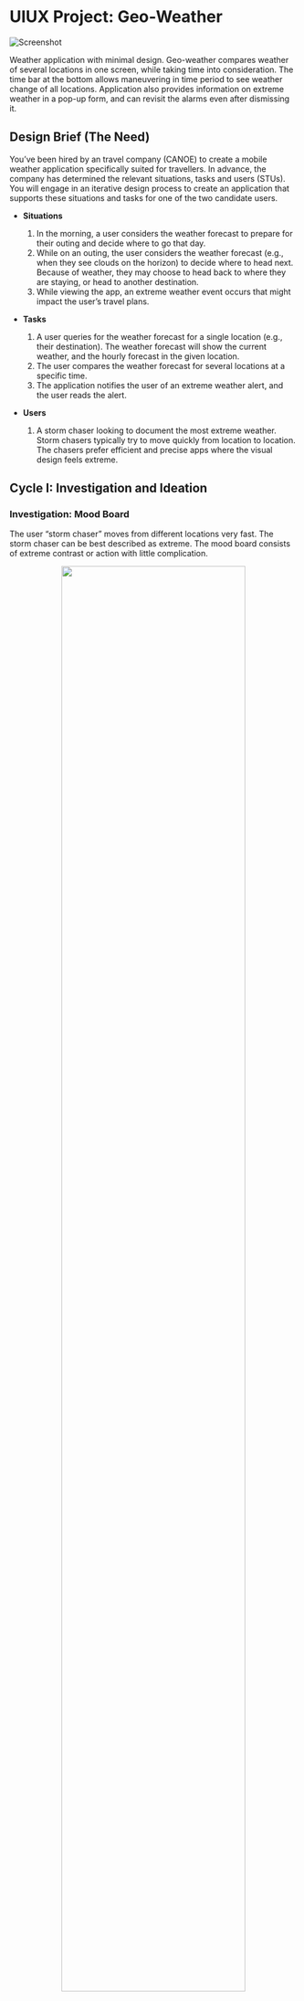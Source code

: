 # UIUX Project: Geo-Weather
<!--finished product design-->
![Screenshot](Geo-Weather.png)
  
Weather application with minimal design. Geo-weather compares weather
of several locations in one screen, while taking time into consideration. The time bar at the
bottom allows maneuvering in time period to see weather change of all locations.
Application also provides information on extreme weather in a pop-up form, and can revisit
the alarms even after dismissing it.

## Design Brief (The Need)
You’ve been hired by an travel company (CANOE) to create a mobile weather application specifically suited for travellers. In advance, the company has determined the relevant situations, tasks and users (STUs). You will engage in an iterative design process to create an application that supports these situations and tasks for one of the two candidate users.

* **Situations**
  1. In the morning, a user considers the weather forecast to prepare for their outing and decide where to go that day.
  2. While on an outing, the user considers the weather forecast (e.g., when they see clouds on the horizon) to decide where to head next. Because of weather, they may choose to head back to where they are staying, or head to another destination.
  3. While viewing the app, an extreme weather event occurs that might impact the user’s travel plans.
  
* **Tasks**
  1. A user queries for the weather forecast for a single location (e.g., their destination). The weather forecast will show the current weather, and the hourly forecast in the given location.
  2. The user compares the weather forecast for several locations at a specific time.
  3. The application notifies the user of an extreme weather alert, and the user reads the alert. 
  
* **Users**
  1. A storm chaser looking to document the most extreme weather. Storm chasers typically try to move quickly from location to location. The chasers prefer efficient and precise apps where the visual design feels extreme.
   
   
   
   
   
## Cycle I: Investigation and Ideation  
### Investigation: Mood Board
  
The user “storm chaser” moves from different locations very fast. The storm chaser can be best described as extreme. The mood board consists of extreme contrast or action with little complication.
  
<div align="center"><img src="Mood-Board.png" width=80%></div>
  
### Theme
  1. **Saturation**  
  The mood board focuses mostly on prime colors: blue and red, making the overall board feel saturated. Eliminating less vivid color from the board allowed it to be very extreme with color choice. The biggest reasoning behind was to create vivid and clear implication as how the user should feel.

  2. **Isolation**  
  While the mood board is filled with strong red and blue, the rest is mostly filled with black, or the absence of color. The intention behind these selections of images was to keep the focus of the user on the information shown by eliminating unnecessary components, keeping the application simple.

  3. **Conflict**  
  The conflict of two main colors red and blue carry certain expectation of describing something hot and cold. The shown two conflicting colors on mood board to the user will guide user to assume the information will have to do with temperature.  
  At the middle of the mood board, two prime color merges and shows violet and the overall board includes hint of white and violet to create sense of gradation between two conflicting colors.


### Ideation: Interaction Sketches  
<!--six different ui design-->

| **1.Geo-Weather Forecast** | **2. Mix-Match Forecast** |
| ---------------------- | --------------------- |
| <div align="center"><img src="Initial-Interaction-Sketches-Geo-Weather-Forecast.png" width=50%></div> |  <div align="center"><img src="Initial-Interaction-Sketches-Mix-Match_forecast.png" width=50%></div> |
| This application incorporates geographic representation of locations the user would be interested to visualize. The meter at the bottom represents time period you want to search, and the labels for each location will show the weather at that time. | Like any conventional weather application, this application can represent weather for each day. However, the user can swipe each date to display wanted locations for that date.                                                                           |
| **3. Weather Calendar**    | **4. Excelling Weather**  |
| <div align="center"><img src="Initial-Interaction-Sketches-Weather-Calendar.png" width=50%></div> |  <div align="center"><img src="Initial-Interaction-Sketches-Excelling-Weather.png" width=50%></div> |
| This application can show calendar filled with minimal weather information. For each day, you can choose which location’s weather you want to display. | Spreadsheet-like display of simple weather for each location, for each day. User can select which day and location to highlight to mark which place will have desired weather. |
| **5. Weather Where** | **6. Weather Calendar** |
| <div align="center"><img src="Initial-Interaction-Sketches-Weather-Where.png" width=50%></div> |  <div align="center"><img src="Initial-Interaction-Sketches-Weather-Calendar2.png" width=50%></div> |
| The upper half of the display can be scrolled to show consecutive days, and for each day the user can choose which location to show. Right now, 6/13 is selected and user is in process to choose which location to display. | The user can choose specific day on calendar. When chosen, list of considered location will pop out for user to decide which location’s weather will be shown on the calendar for that day. |

## Cycle II: Low-fidelity Prototype  

### Wireframe  
A wireframe was drawn before high-fidelity implementation to clear the specification project needed. Four key screens of the application was prototyped and detailed information or implementation needs were designed.  
<div align="center"><img src="cycleIIrefined.jpg" width=50%></div>

  1. Home page of the application with the map
  2. Page to search and add locations to the main page
  3. Detailed information focusing on one location of the listed locations
  4. NOtifation page of weather change

### Peer Critique Summary
Peer critique on refined interaction sketch overall points out positive aspect of time bar feature described on Geo-Weather application, as it will provide storm chasing user with quick check of weather in all the locations depending on time change. However, the application still needs to further describe how locations can be edited. Good feature to add to the time bar would be a way to reset the bar to be at current time, after maneuvering around.  
Feature like adding location seemed to take up too much space, which leads to interfering of core information display. Therefore, features that are less critical will be minimized and simplified to stay direct and intuitive. Improvement on the time bar is needed, as the time and hour needs to be more specific, or better aligned with the weather information’s time resolution.  
Location specific information shown from my different application Mix-match Forecast can be used with Geo-weather to better display detailed weather information on specific location when the user needs. New screen will allow location specific information to be better displayed, providing what user will be looking for.


## Cycle III: High-fidelity Prototype and Reflection  


<!--needs cycle 1,2,3 described-->   

<!--   
# P1 Weather travellers
Find an in-depth assignment description in the Google Doc [here](https://docs.google.com/document/d/1NkYk-5-kEvDQqUkZbKvcAOOfTQlVvTU36g0f_EcGxmA/edit?usp=sharing). 

### Index
File: `weather/templates/weather/index.html`
URL: `http://<your host IP here>:8000/weather/`

### Files to edit
* Forecast (single location) no alert: `weather/templates/weather/forecast.html`
* Forecast (single location) with alert: `weather/templates/weather/forecast-alert.html`
* Comparison across locations no alert: `weather/templates/weather/comparison.html`
* Comparison across locations with alert: `weather/templates/weather/comparison-alert.html`
* CSS for styling: `weather/static/weather/css/style.css`

### URLs to access
* Index: `http://<your host IP here>:8000/weather/`
* Forecast (single location) no alert: `weather/templates/weather/forecast/`
* Forecast (single location) with alert: `weather/templates/weather/forecast/alert/`
* Comparison across locations no alert: `weather/templates/weather/comparison/`
* Comparison across locations with alert: `weather/templates/weather/comparison/alert/`
-->
